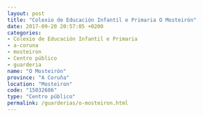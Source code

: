 ```yaml
---
layout: post
title: "Colexio de Educación Infantil e Primaria O Mosteirón"
date: 2017-09-20 20:57:05 +0200
categories:
- Colexio de Educación Infantil e Primaria
- a-coruna
- mosteiron
- Centro público
- guarderia
name: "O Mosteirón"
province: "A Coruña"
location: "Mosteiron"
code: "15032686"
type: "Centro público"
permalink: /guarderias/o-mosteiron.html
---
```

